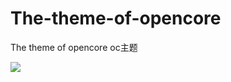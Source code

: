 # The-theme-of-opencore
The theme of opencore oc主题

<img src="https://github.com/dawalishi0821/The-theme-of-opencore/blob/main/The_Wandering_Earth.png">
